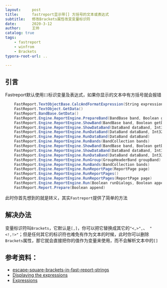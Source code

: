 ```yaml
---
layout:     post
title:      fastreport显示带[] 方括号的文本或表达式
subtitle:   修改Brackets属性改变变量标识符
date:       2020-3-12
author:     王帅
catalog: true
tags:
    - fastreport
    - winfrom
    - Brackets
typora-root-url: ..

---
```


## 引言

Fastreport默认使用`[]`标识变量及表达式，如果你显示的文本中有方括号就会报错

```c#
    FastReport.TextObjectBase.CalcAndFormatExpression(String expression,Int32 expressionIndex)
    FastReport.TextObject.GetData()
    FastReport.BandBase.GetData()
    FastReport.Engine.ReportEngine.PrepareBand(BandBase band, Boolean getData)        	FastReport.Engine.ReportEngine.ShowBandToPreparedPages(BandBase band, Boolean getData)
    FastReport.Engine.ReportEngine.ShowBand(BandBase band, Boolean getData)
    FastReport.Engine.ReportEngine.ShowDataBand(DataBand dataBand, Int32 rowCount)
    FastReport.Engine.ReportEngine.RunDataBand(DataBand dataBand, Int32 rowCount, Boolean keepFirstRow, Boolean keepLastRow)
    FastReport.Engine.ReportEngine.RunDataBand(DataBand dataBand)
    FastReport.Engine.ReportEngine.RunBands(BandCollection bands)       FastReport.Engine.ReportEngine.RenderOuterSubreports(BandBase parentBand)
    FastReport.Engine.ReportEngine.ShowBand(BandBase band, Boolean getData)
    FastReport.Engine.ReportEngine.ShowDataBand(DataBand dataBand, Int32 rowCount)
    FastReport.Engine.ReportEngine.RunDataBand(DataBand dataBand, Int32 rowCount, Boolean keepFirstRow, Boolean keepLastRow)    FastReport.Engine.ReportEngine.ShowGroupTree(GroupTreeItem root)     FastReport.Engine.ReportEngine.ShowGroupTree(GroupTreeItem root)
    FastReport.Engine.ReportEngine.RunGroup(GroupHeaderBand groupBand)
    FastReport.Engine.ReportEngine.RunBands(BandCollection bands)
    FastReport.Engine.ReportEngine.RunReportPage(ReportPage page)
    FastReport.Engine.ReportEngine.RunReportPages()
    FastReport.Engine.ReportEngine.RunReportPages(ReportPage page)
    FastReport.Engine.ReportEngine.Run(Boolean runDialogs, Boolean append, Boolean resetDataState, ReportPage page)
    FastReport.Report.Prepare(Boolean append)
```

此时你首先想到的就是转义，其实`Fastreport`提供了简单的方法

## 解决办法

变量标识符叫`Brackets`，它默认是`[,]`，你可以把它替换成其它的`"<,>",`、` "<!,!>"`；但是任何其它的标识符也难免有作为文本的时候，此时你可以删除`Brackets`属性，那它就会直接把你的值作为变量来使用，而不会解析文本中的`[]`

## 参考资料：

* [escape-square-brackets-in-fast-report-strings](https://stackoverflow.com/questions/12636732/escape-square-brackets-in-fast-report-strings)
* [Displaying the expressions](https://www.fast-report.com/documentation/UserManFrNET-en/index.html?textobjectexpressions.htm)
* [Expressions](https://fastreports.github.io/FastReport.Documentation/Expressions.html)

